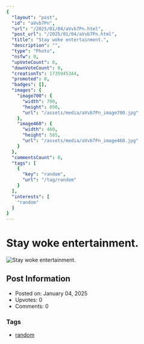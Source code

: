 ```yaml
---
{
  "layout": "post",
  "id": "aVvb7Pn",
  "url": "/2025/01/04/aVvb7Pn.html",
  "post_url": "/2025/01/04/aVvb7Pn.html",
  "title": "Stay woke entertainment.",
  "description": "",
  "type": "Photo",
  "nsfw": 0,
  "upVoteCount": 0,
  "downVoteCount": 0,
  "creationTs": 1735945344,
  "promoted": 0,
  "badges": [],
  "images": {
    "image700": {
      "width": 700,
      "height": 890,
      "url": "/assets/media/aVvb7Pn_image700.jpg"
    },
    "image460": {
      "width": 460,
      "height": 585,
      "url": "/assets/media/aVvb7Pn_image460.jpg"
    }
  },
  "commentsCount": 0,
  "tags": [
    {
      "key": "random",
      "url": "/tag/random"
    }
  ],
  "interests": [
    "random"
  ]
}
---
```


# Stay woke entertainment.

![Stay woke entertainment.](/assets/media/aVvb7Pn_image700.jpg)

## Post Information

- Posted on: January 04, 2025
- Upvotes: 0
- Comments: 0

### Tags

- [random](/tag/random)
